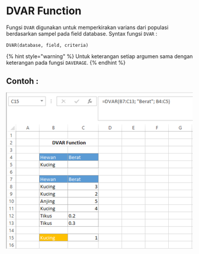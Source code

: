 # DVAR Function

Fungsi `DVAR` digunakan untuk memperkirakan varians dari populasi berdasarkan sampel pada field database. Syntax fungsi `DVAR` :

```text
DVAR(database, field, criteria)
```

{% hint style="warning" %}
Untuk keterangan setiap argumen sama dengan keterangan pada fungsi `DAVERAGE`.
{% endhint %}

## Contoh :

![](../.gitbook/assets/dvar.PNG)

